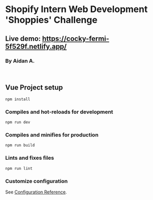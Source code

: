 # Shopify Intern Web Development 'Shoppies' Challenge
## Live demo: https://cocky-fermi-5f529f.netlify.app/
### By Aidan A.

<p>&nbsp;</p>

## Vue Project setup
```
npm install
```

### Compiles and hot-reloads for development
```
npm run dev
```

### Compiles and minifies for production
```
npm run build
```

### Lints and fixes files
```
npm run lint
```

### Customize configuration
See [Configuration Reference](https://cli.vuejs.org/config/).
